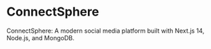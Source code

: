 # ConnectSphere
ConnectSphere: A modern social media platform built with Next.js 14, Node.js, and MongoDB.

